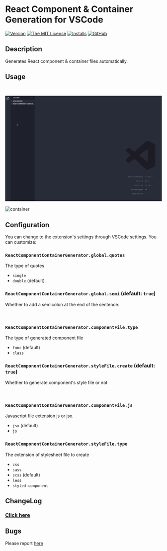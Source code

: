 # React Component & Container Generation for VSCode

[![Version](https://vsmarketplacebadge.apphb.com/version/sh031224.react-component-container-generator.svg)](https://marketplace.visualstudio.com/items?itemName=sh031224.react-component-container-generator)
[![The MIT License](https://flat.badgen.net/badge/license/MIT/orange)](http://opensource.org/licenses/MIT)
[![Installs](https://vsmarketplacebadge.apphb.com/installs/sh031224.react-component-container-generator.svg)](https://marketplace.visualstudio.com/items?itemName=sh031224.react-component-container-generator)
[![GitHub](https://flat.badgen.net/github/release/sh031224/react-component-container-generator)](https://github.com/Sh031224/react-component-container-generator/releases)

## Description

Generates React component & container files automatically.

## Usage

<br />

![component](assets/images/usage_1.gif)

![container](assets/images/usage_2.gif)

## Configuration

You can change to the extension's settings through VSCode settings. You can customize:

### `ReactComponentContainerGenerator.global.quotes`

The type of quotes

- `single`
- `double` (default)

### `ReactComponentContainerGenerator.global.semi` (default: `true`)

Whether to add a semicolon at the end of the sentence.

<br/>

### `ReactComponentContainerGenerator.componentFile.type`

The type of generated component file

- `func` (default)
- `class`

### `ReactComponentContainerGenerator.styleFile.create` (default: `true`)

Whether to generate component's style file or not

<br />

### `ReactComponentContainerGenerator.componentFile.js`

Javascript file extension js or jsx.

- `jsx` (default)
- `js`

### `ReactComponentContainerGenerator.styleFile.type`

The extension of stylesheet file to create

- `css`
- `sass`
- `scss` (default)
- `less`
- `styled-component`

## ChangeLog

### [Click here](CHANGELOG.md)

## Bugs

Please report [here](https://github.com/sh031224/react-component-container-generator/issues)
